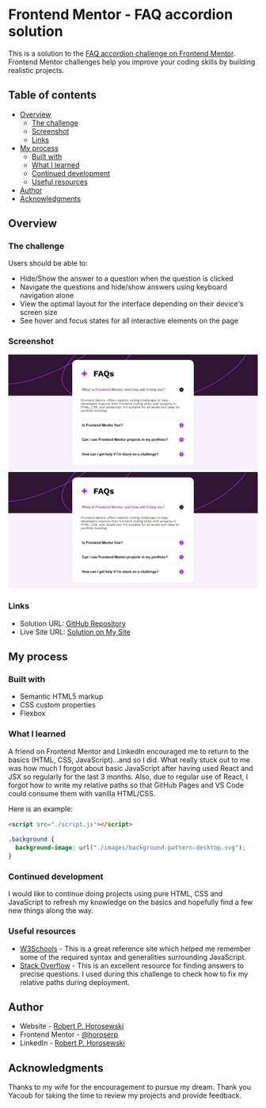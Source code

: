 # Frontend Mentor - FAQ accordion solution

This is a solution to the [FAQ accordion challenge on Frontend Mentor](https://www.frontendmentor.io/challenges/faq-accordion-wyfFdeBwBz). Frontend Mentor challenges help you improve your coding skills by building realistic projects.

## Table of contents

- [Overview](#overview)
  - [The challenge](#the-challenge)
  - [Screenshot](#screenshot)
  - [Links](#links)
- [My process](#my-process)
  - [Built with](#built-with)
  - [What I learned](#what-i-learned)
  - [Continued development](#continued-development)
  - [Useful resources](#useful-resources)
- [Author](#author)
- [Acknowledgments](#acknowledgments)

## Overview

### The challenge

Users should be able to:

- Hide/Show the answer to a question when the question is clicked
- Navigate the questions and hide/show answers using keyboard navigation alone
- View the optimal layout for the interface depending on their device's screen size
- See hover and focus states for all interactive elements on the page

### Screenshot

![Mobile](./images/solution-desktop.jpeg)
![Desktop](./images/solution-desktop.jpeg)

### Links

- Solution URL: [GitHub Repository](https://github.com/horoserp/faq-accordion)
- Live Site URL: [Solution on My Site](https://horoserp.github.io/faq-accordion)

## My process

### Built with

- Semantic HTML5 markup
- CSS custom properties
- Flexbox

### What I learned

A friend on Frontend Mentor and LinkedIn encouraged me to return to the basics (HTML, CSS, JavaScript)...and so I did. What really stuck out to me was how much I forgot about basic JavaScript after having used React and JSX so regularly for the last 3 months. Also, due to regular use of React, I forgot how to write my relative paths so that GitHub Pages and VS Code could consume them with vanilla HTML/CSS.

Here is an example:

```html
<script src="./script.js"></script>
```

```css
.background {
  background-image: url("./images/background-pattern-desktop.svg");
}
```

### Continued development

I would like to continue doing projects using pure HTML, CSS and JavaScript to refresh my knowledge on the basics and hopefully find a few new things along the way.

### Useful resources

- [W3Schools](https://www.w3schools.com/) - This is a great reference site which helped me remember some of the required syntax and generalities surrounding JavaScript.
- [Stack Overflow](https://stackoverflow.com/) - This is an excellent resource for finding answers to precise questions. I used during this challenge to check how to fix my relative paths during deployment.

## Author

- Website - [Robert P. Horosewski](https://horoserp.github.io/React-Portfolio)
- Frontend Mentor - [@horoserp](https://www.frontendmentor.io/profile/horoserp)
- LinkedIn - [Robert P. Horosewski](https://www.linkedin.com/in/robert-horosewski-8a0608196/)

## Acknowledgments

Thanks to my wife for the encouragement to pursue my dream. Thank you Yacoub for taking the time to review my projects and provide feedback.
